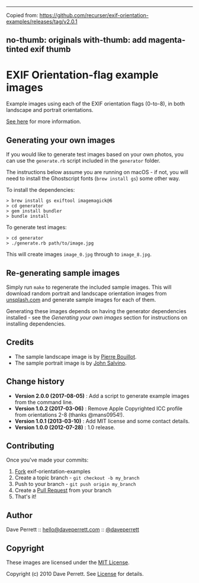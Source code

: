 ---
Copied from:
https://github.com/recurser/exif-orientation-examples/releases/tag/v2.0.1

no-thumb: originals
with-thumb: add magenta-tinted exif thumb
----


EXIF Orientation-flag example images
====================================

Example images using each of the EXIF orientation flags (0-to-8), in both landscape and portrait orientations.

[See here](http://www.daveperrett.com/articles/2012/07/28/exif-orientation-handling-is-a-ghetto/) for more information.


Generating your own images
--------------------------

If you would like to generate test images based on your own photos, you can use the `generate.rb` script included in the `generator` folder.

The instructions below assume you are running on macOS - if not, you will need to install the Ghostscript fonts (`brew install gs`) some other way.

To install the dependencies:

```
> brew install gs exiftool imagemagick@6
> cd generator
> gem install bundler
> bundle install
```

To generate test images:

```
> cd generator
> ./generate.rb path/to/image.jpg
```

This will create images `image_0.jpg` through to `image_8.jpg`.


Re-generating sample images
---------------------------

Simply run `make` to regenerate the included sample images. This will download random portrait and landscape orientation images from [unsplash.com](https://unsplash.com/) and generate sample images for each of them.

Generating these images depends on having the generator dependencies installed - see the *Generating your own images* section for instructions on installing dependencies.


Credits
-------

* The sample landscape image is by [Pierre Bouillot](https://unsplash.com/photos/v15iOM6pWgI).
* The sample portrait image is by [John Salvino](https://unsplash.com/photos/1PPpwrTNkJI).


Change history
--------------

* **Version 2.0.0 (2017-08-05)** : Add a script to generate example images from the command line.
* **Version 1.0.2 (2017-03-06)** : Remove Apple Copyrighted ICC profile from orientations 2-8 (thanks @mans0954!).
* **Version 1.0.1 (2013-03-10)** : Add MIT license and some contact details.
* **Version 1.0.0 (2012-07-28)** : 1.0 release.


Contributing
------------

Once you've made your commits:

1. [Fork](http://help.github.com/fork-a-repo/) exif-orientation-examples
2. Create a topic branch - `git checkout -b my_branch`
3. Push to your branch - `git push origin my_branch`
4. Create a [Pull Request](http://help.github.com/pull-requests/) from your branch
5. That's it!


Author
------

Dave Perrett :: hello@daveperrett.com :: [@daveperrett](http://twitter.com/daveperrett)


Copyright
---------

These images are licensed under the [MIT License](http://opensource.org/licenses/MIT).

Copyright (c) 2010 Dave Perrett. See [License](https://github.com/recurser/exif-orientation-examples/blob/master/LICENSE) for details.
